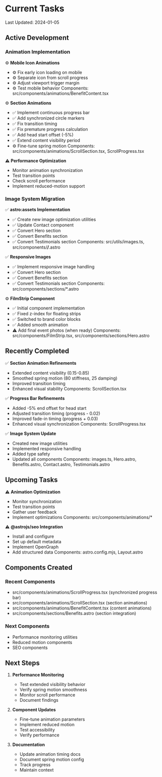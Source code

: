 # Current Tasks

Last Updated: 2024-01-05

## Active Development

### Animation Implementation

⚙️ **Mobile Icon Animations**

- ⚙️ Fix early icon loading on mobile
- ⚙️ Separate icon from scroll progress
- ⚙️ Adjust viewport trigger margin
- ⚙️ Test mobile behavior
Components: src/components/animations/BenefitContent.tsx

⚙️ **Section Animations**

- ✅ Implement continuous progress bar
- ✅ Add synchronized circle markers
- ✅ Fix transition timing
- ✅ Fix premature progress calculation
- ✅ Add head start offset (-5%)
- ✅ Extend content visibility period
- ⚙️ Fine-tune spring motion
Components: src/components/animations/ScrollSection.tsx, ScrollProgress.tsx

⚠️ **Performance Optimization**

- Monitor animation synchronization
- Test transition points
- Check scroll performance
- Implement reduced-motion support

### Image System Migration

✅ **astro:assets Implementation**

- ✅ Create new image optimization utilities
- ✅ Update Contact component
- ✅ Convert Hero section
- ✅ Convert Benefits section
- ✅ Convert Testimonials section
Components: src/utils/images.ts, src/components/**/**.astro

✅ **Responsive Images**

- ✅ Implement responsive image handling
- ✅ Convert Hero section
- ✅ Convert Benefits section
- ✅ Convert Testimonials section
Components: src/components/sections/*.astro

⚙️ **FilmStrip Component**

- ✅ Initial component implementation
- ✅ Fixed z-index for floating strips
- ✅ Switched to brand color blocks
- ✅ Added smooth animation
- ⚠️ Add final event photos (when ready)
Components: src/components/FilmStrip.tsx, src/components/sections/Hero.astro

## Recently Completed

✅ **Section Animation Refinements**

- Extended content visibility (0.15-0.85)
- Smoothed spring motion (80 stiffness, 25 damping)
- Improved transition timing
- Enhanced visual stability
Components: ScrollSection.tsx

✅ **Progress Bar Refinements**

- Added -5% end offset for head start
- Adjusted transition timing (progress - 0.02)
- Improved fade-in timing (progress + 0.03)
- Enhanced visual synchronization
Components: ScrollProgress.tsx

✅ **Image System Update**

- Created new image utilities
- Implemented responsive handling
- Added type safety
- Updated all components
Components: images.ts, Hero.astro, Benefits.astro, Contact.astro, Testimonials.astro

## Upcoming Tasks

⚠️ **Animation Optimization**

- Monitor synchronization
- Test transition points
- Gather user feedback
- Implement optimizations
Components: src/components/animations/*

⚠️ **@astrojs/seo Integration**

- Install and configure
- Set up default metadata
- Implement OpenGraph
- Add structured data
Components: astro.config.mjs, Layout.astro

## Components Created

### Recent Components

- src/components/animations/ScrollProgress.tsx (synchronized progress bar)
- src/components/animations/ScrollSection.tsx (section animations)
- src/components/animations/BenefitContent.tsx (content animations)
- src/components/sections/Benefits.astro (section integration)

### Next Components

- Performance monitoring utilities
- Reduced motion components
- SEO components

## Next Steps

1. **Performance Monitoring**
   - Test extended visibility behavior
   - Verify spring motion smoothness
   - Monitor scroll performance
   - Document findings

2. **Component Updates**
   - Fine-tune animation parameters
   - Implement reduced motion
   - Test accessibility
   - Verify performance

3. **Documentation**
   - Update animation timing docs
   - Document spring motion config
   - Track progress
   - Maintain context
